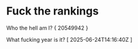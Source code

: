 # Fuck the rankings

Who the hell am I?
{ 20549942 }

What fucking year is it?
[ 2025-06-24T14:16:40Z ]
